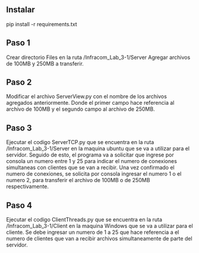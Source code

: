 
## Instalar 

pip install -r requirements.txt

## Paso 1

Crear directorio Files en la ruta /Infracom_Lab_3-1/Server 
Agregar archivos de 100MB y 250MB a transferir.

## Paso 2
Modificar el archivo ServerView.py con el nombre de los archivos agregados anteriormente. Donde el primer campo hace referencia al archivo de 100MB 
y el segundo campo al archivo de 250MB.

## Paso 3

Ejecutar el codigo ServerTCP.py que se encuentra en la ruta /Infracom_Lab_3-1/Server en la maquina ubuntu que se va a utilizar para el servidor.
Seguido de esto, el programa va a solicitar que ingrese por consola un numero entre 1 y 25 para indicar el numero de conexiones simultaneas con clientes que se van a recibir. 
Una vez confirmado el numero de conexiones, se solicita por consola ingresar el numero 1 o el numero 2, para transferir el archivo de 100MB o de 250MB respectivamente.

## Paso 4

Ejecutar el codigo ClientThreads.py que se encuentra en la ruta /Infracom_Lab_3-1/Client en la maquina Windows que se va a utilizar para el cliente. 
Se debe ingresar un numero de 1 a 25 que hace referencia a el numero de clientes que van a recibir archivos simultaneamente de parte del servidor.



 